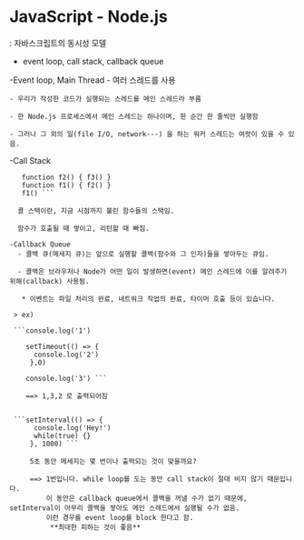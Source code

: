 # JavaScript - Node.js

: 자바스크립트의 동시성 모델 
   - event loop, call stack, callback queue
   
  -Event loop, Main Thread
    - 여러 스레드를 사용
   
    - 우리가 작성한 코드가 실행되는 스레드를 메인 스레드라 부름
   
    - 한 Node.js 프로세스에서 메인 스레드는 하나이며, 한 순간 한 줄씩만 실행함
   
    - 그러나 그 외의 일(file I/O, network---) 을 하는 워커 스레드는 여럿이 있을 수 있음.

  -Call Stack 
   ```function f3() {}
      function f2() { f3() }
      function f1() { f2() }
      f1() ```
      
     콜 스택이란, 지금 시점까지 불린 함수들의 스택임.
     
     함수가 호출될 때 쌓이고, 리턴할 때 빠짐.
     
  -Callback Queue
     - 콜백 큐(메세지 큐)는 앞으로 실행할 콜백(함수와 그 인자)들을 쌓아두는 큐임.
     
     - 콜백은 브라우저나 Node가 어떤 일이 발생하면(event) 메인 스레드에 이를 알려주기 위해(callback) 사용됨.
     
      * 이벤트는 파일 처리의 완료, 네트워크 작업의 완료, 타이머 호출 등이 있습니다.
    
    > ex)
    
    ```console.log('1')
    
       setTimeout(() => {
         console.log('2')
        },0)
        
       console.log('3') ```
       
       ==> 1,3,2 로 출력되어짐
       
       
    ```setInterval(() => {
         console.log('Hey!')
         while(true) {}
        }, 1000) ```
        
        5초 동안 메세지는 몇 번이나 출력되는 것이 맞을까요?
        
        ==> 1번입니다. while loop를 도는 동안 call stack이 절대 비지 않기 때문입니다.
            이 동안은 callback queue에서 콜백을 꺼낼 수가 없기 때문에, setInterval이 아무리 콜백을 쌓아도 메인 스레드에서 실행될 수가 없음.
            이런 경우를 event loop를 block 한다고 함.
             **최대한 피하는 것이 좋음**
